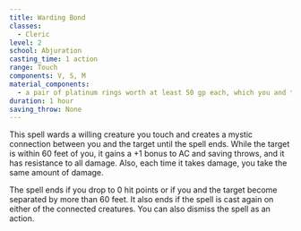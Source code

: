 ```yaml
---
title: Warding Bond
classes:
  - Cleric
level: 2
school: Abjuration
casting_time: 1 action
range: Touch
components: V, S, M
material_components:
  - a pair of platinum rings worth at least 50 gp each, which you and the target must wear for the duration
duration: 1 hour
saving_throw: None
---
```


This spell wards a willing creature you touch and creates a mystic connection between you and the target until the spell ends. While the target is within 60 feet of you, it gains a +1 bonus to AC and saving throws, and it has resistance to all damage. Also, each time it takes damage, you take the same amount of damage.

The spell ends if you drop to 0 hit points or if you and the target become separated by more than 60 feet. It also ends if the spell is cast again on either of the connected creatures. You can also dismiss the spell as an action.

